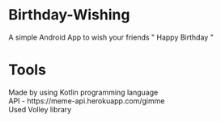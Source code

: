 # Birthday-Wishing 
 A simple Android App to wish your friends " Happy Birthday "
 <h1>Tools</h1>
 Made by using Kotlin programming language
 <br>
 API - https://meme-api.herokuapp.com/gimme
 <br>
 Used Volley library
